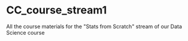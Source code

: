 # CC_course_stream1
All the course materials for the "Stats from Scratch" stream of our Data Science course

